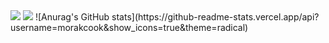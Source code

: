 <img src="https://capsule-render.vercel.app/api?type=waving&color=BDBDC8&height=150&section=header" />

<img src="https://capsule-render.vercel.app/api?type=waving&color=BDBDC8&height=150&section=footer" />
![Anurag's GitHub stats](https://github-readme-stats.vercel.app/api?username=morakcook&show_icons=true&theme=radical)
